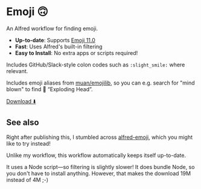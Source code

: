 Emoji 🙃
=======

An Alfred workflow for finding emoji.

- **Up-to-date**: Supports [Emoji 11.0](https://unicode.org/emoji/charts/full-emoji-list.html)
- **Fast**: Uses Alfred's built-in filtering
- **Easy to Install**: No extra apps or scripts required!

Includes GitHub/Slack-style colon codes such as `:slight_smile:` where relevant.

Includes emoji aliases from [muan/emojilib](https://github.com/muan/emojilib), so you can e.g. search for "mind blown" to find 🤯 “Exploding Head”.

[Download ⬇️](https://github.com/tjvr/alfred-3-emoji/releases/download/0.1.0/Emoji.alfredworkflow)


## See also

Right after publishing this, I stumbled across [alfred-emoji](https://github.com/jsumners/alfred-emoji), which you might like to try instead!

Unlike my workflow, this workflow automatically keeps itself up-to-date.

It uses a Node script—so filtering is slightly slower!
It does bundle Node, so you don't have to install anything. However, that makes the download 19M instead of 4M ;-)
